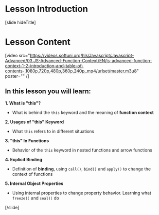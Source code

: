 # Lesson Introduction

[slide hideTitle]

# Lesson Content

[video src="https://videos.softuni.org/hls/Javascript/Javascript-Advanced/03.JS-Advanced-Function-Context/EN/js-advanced-function-context-1-2-introduction-and-table-of-contents-,1080p,720p,480p,360p,240p,.mp4/urlset/master.m3u8" poster="" /]

## In this lesson you will learn:

**1. What is "this"?** 
- What is behind the `this` keyword and the meaning of **function context**

**2. Usages of "this" Keyword** 
- What `this` refers to in different situations

**3. "this" In Functions**
- Behavior of the `this` keyword in nested functions and arrow functions

**4. Explicit Binding**
- Definition of **binding**, using `call()`, `bind()` and `apply()` to change the context of functions

**5. Internal Object Properties**
- Using internal properties to change property behavior. Learning what `freeze()` and `seal()` do

[/slide]
